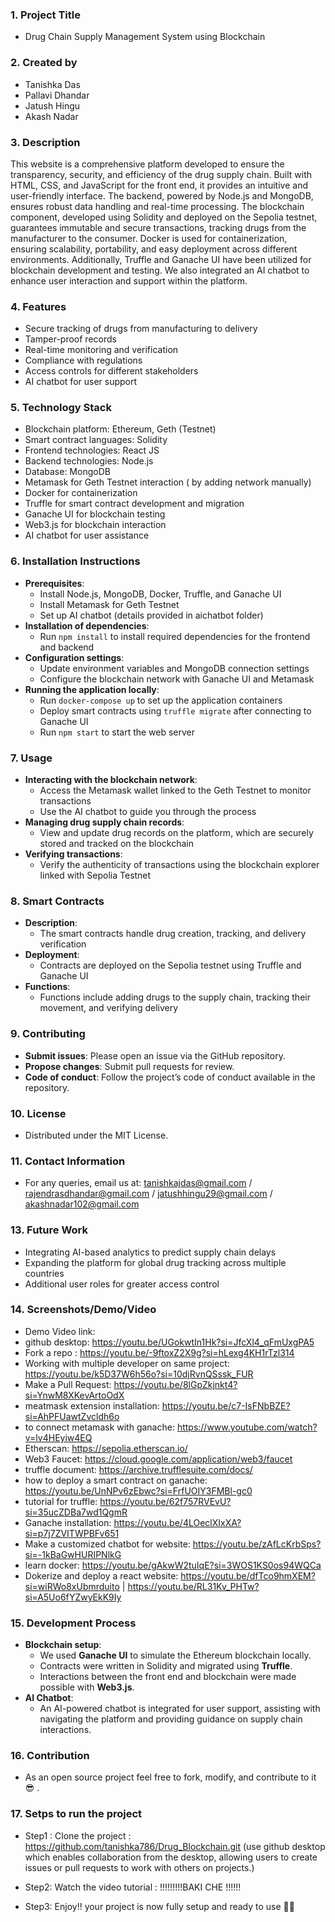 ### 1. **Project Title**

   - Drug Chain Supply Management System using Blockchain

### 2. **Created by**

   - Tanishka Das
   - Pallavi Dhandar
   - Jatush Hingu
   - Akash Nadar

### 3. **Description**

   This website is a comprehensive platform developed to ensure the transparency, security, and efficiency of the drug supply chain. Built with HTML, CSS, and JavaScript for the front end, it provides an intuitive and user-friendly interface. The backend, powered by Node.js and MongoDB, ensures robust data handling and real-time processing. The blockchain component, developed using Solidity and deployed on the Sepolia testnet, guarantees immutable and secure transactions, tracking drugs from the manufacturer to the consumer. Docker is used for containerization, ensuring scalability, portability, and easy deployment across different environments. Additionally, Truffle and Ganache UI have been utilized for blockchain development and testing. We also integrated an AI chatbot to enhance user interaction and support within the platform.

### 4. **Features**

   - Secure tracking of drugs from manufacturing to delivery
   - Tamper-proof records
   - Real-time monitoring and verification
   - Compliance with regulations
   - Access controls for different stakeholders
   - AI chatbot for user support

### 5. **Technology Stack**

   - Blockchain platform: Ethereum, Geth (Testnet) 
   - Smart contract languages: Solidity 
   - Frontend technologies: React JS
   - Backend technologies: Node.js
   - Database: MongoDB
   - Metamask for Geth Testnet interaction ( by adding network manually)
   - Docker for containerization
   - Truffle for smart contract development and migration
   - Ganache UI for blockchain testing
   - Web3.js for blockchain interaction
   - AI chatbot for user assistance

### 6. **Installation Instructions**

   - **Prerequisites**:
     - Install Node.js, MongoDB, Docker, Truffle, and Ganache UI
     - Install Metamask for Geth Testnet
     - Set up AI chatbot (details provided in aichatbot folder)
   - **Installation of dependencies**:
     - Run `npm install` to install required dependencies for the frontend and backend
   - **Configuration settings**:
     - Update environment variables and MongoDB connection settings
     - Configure the blockchain network with Ganache UI and Metamask
   - **Running the application locally**:
     - Run `docker-compose up` to set up the application containers
     - Deploy smart contracts using `truffle migrate` after connecting to Ganache UI
     - Run `npm start` to start the web server

### 7. **Usage**

   - **Interacting with the blockchain network**:
     - Access the Metamask wallet linked to the Geth Testnet to monitor transactions
     - Use the AI chatbot to guide you through the process
   - **Managing drug supply chain records**:
     - View and update drug records on the platform, which are securely stored and tracked on the blockchain
   - **Verifying transactions**:
     - Verify the authenticity of transactions using the blockchain explorer linked with Sepolia Testnet

### 8. **Smart Contracts**

   - **Description**:
     - The smart contracts handle drug creation, tracking, and delivery verification
   - **Deployment**:
     - Contracts are deployed on the Sepolia testnet using Truffle and Ganache UI
   - **Functions**:
     - Functions include adding drugs to the supply chain, tracking their movement, and verifying delivery

### 9. **Contributing**

   - **Submit issues**: Please open an issue via the GitHub repository.
   - **Propose changes**: Submit pull requests for review.
   - **Code of conduct**: Follow the project’s code of conduct available in the repository.

### 10. **License**

   - Distributed under the MIT License.

### 11. **Contact Information**

   - For any queries, email us at: tanishkajdas@gmail.com / rajendrasdhandar@gmail.com / jatushhingu29@gmail.com / akashnadar102@gmail.com 

### 13. **Future Work**

   - Integrating AI-based analytics to predict supply chain delays
   - Expanding the platform for global drug tracking across multiple countries
   - Additional user roles for greater access control

### 14. **Screenshots/Demo/Video**

   - Demo Video link:
   - github desktop: https://youtu.be/UGokwtIn1Hk?si=JfcXl4_qFmUxgPA5 
   - Fork a repo : https://youtu.be/-9ftoxZ2X9g?si=hLexg4KH1rTzl314
   - Working with multiple developer on same project: https://youtu.be/k5D37W6h56o?si=10djRvnQSssk_FUR
   - Make a Pull Request: https://youtu.be/8lGpZkjnkt4?si=YnwM8XKevArtoOdX
   - meatmask extension installation: https://youtu.be/c7-IsFNbBZE?si=AhPFUawtZvcldh6o
   - to connect metamask with ganache: https://www.youtube.com/watch?v=lv4HEyiw4EQ
   - Etherscan: https://sepolia.etherscan.io/
   - Web3 Faucet: https://cloud.google.com/application/web3/faucet
   - truffle document: https://archive.trufflesuite.com/docs/
   - how to deploy a smart contract on ganache: https://youtu.be/UnNPv6zEbwc?si=FrfUOIY3FMBl-gc0
   - tutorial for truffle: https://youtu.be/62f757RVEvU?si=35ucZDBa7wd1QgmR
   - Ganache installation: https://youtu.be/4LOeclXIxXA?si=p7j7ZVITWPBFv651
   - Make a customized chatbot for website: https://youtu.be/zAfLcKrbSps?si=-1kBaGwHURIPNlkG
   - learn docker: https://youtu.be/gAkwW2tuIqE?si=3WOS1KS0os94WQCa
   - Dokerize and deploy a react website: https://youtu.be/dfTco9hmXEM?si=wiRWo8xUbmrduito | https://youtu.be/RL31Kv_PHTw?si=A5Uo6fYZwyEkK9Iy

### 15. **Development Process**

   - **Blockchain setup**:
     - We used **Ganache UI** to simulate the Ethereum blockchain locally.
     - Contracts were written in Solidity and migrated using **Truffle**.
     - Interactions between the front end and blockchain were made possible with **Web3.js**.
   - **AI Chatbot**:
     - An AI-powered chatbot is integrated for user support, assisting with navigating the platform and providing guidance on supply chain interactions.

### 16. **Contribution**

   - As an open source project feel free to fork, modify, and contribute to it 😎 .

   
### 17. **Setps to run the project**
 
   - Step1 : Clone the project : https://github.com/tanishka786/Drug_Blockchain.git (use github desktop which enables collaboration from the desktop, allowing users to create issues or pull requests to work with others on projects.)

   - Step2: Watch the video tutorial : !!!!!!!!!BAKI CHE !!!!!!

   - Step3: Enjoy!! your project is now fully setup and ready to use ✌🏻
